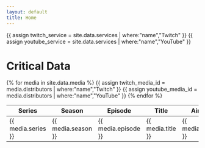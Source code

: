 ```yaml
---
layout: default
title: Home
---
```

{{ assign twitch_service = site.data.services | where:"name","Twitch" }}
{{ assign youtube_service = site.data.services | where:"name","YouTube" }}

# Critical Data

<table>
  <thead>
    <tr>
      <th>Series</th>
      <th>Season</th>
      <th>Episode</th>
      <th>Title</th>
      <th>Air Date</th>
      <th>Twitch</th>
      <th>YouTube</th>
    </tr>
  </thead>
  <tbody>
{% for media in site.data.media %}
{{ assign twitch_media_id = media.distributors | where:"name","Twitch" }}
{{ assign youtube_media_id = media.distributors | where:"name","YouTube" }}
    <tr>
      <td>{{ media.series }}</td>
      <td>{{ media.season }}</td>
      <td>{{ media.episode }}</td>
      <td>{{ media.title }}</td>
      <td>{{ media.air_date }}</td>
      <td><a href="{{ twitch_service.user_link_pattern | replace: "{% raw %}{media_id}{% endraw %}",twitch_media_id }}">Twitch</a></td>
      <td><a href="{{ youtube_service.user_link_pattern | replace: "{% raw %}{media_id}{% endraw %}",youtube_media_id }}">YouTube</a></td>
    </tr>
{% endfor %}
  </tbody>
</table>
